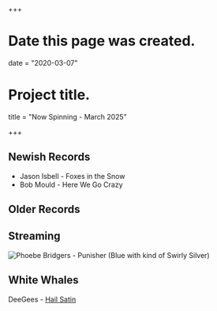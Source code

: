 +++
# Date this page was created.
date = "2020-03-07"

# Project title.
title = "Now Spinning - March 2025"

+++

## Newish Records
* Jason Isbell - Foxes in the Snow
* Bob Mould - Here We Go Crazy


## Older Records


## Streaming



![Phoebe Bridgers - Punisher (Blue with kind of Swirly Silver)](/img/punisher.jpg)

## White Whales

DeeGees - [Hail Satin](https://www.discogs.com/release/19529575-Dee-Gees-2-Foo-Fighters-Hail-Satin)
